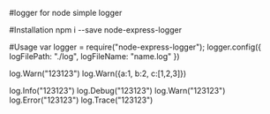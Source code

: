 #logger for node
simple logger


#Installation
npm i --save node-express-logger


#Usage
var logger = require("node-express-logger");
logger.config({
	logFilePath: "./log",
	logFileName: "name.log"
})

log.Warn("123123")
log.Warn({a:1, b:2, c:[1,2,3]})

log.Info("123123")
log.Debug("123123")
log.Warn("123123")
log.Error("123123")
log.Trace("123123")



